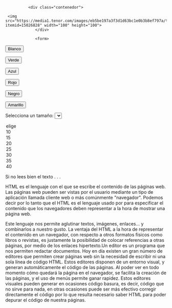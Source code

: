 <html>
<head>
  <style>
  .contenedor{

        text-aling: center;

        background: Aqua; 

        height: 200px;
        
        width: 1000px;
        
        float: left;

      
}

    .contenedor2{

        text-aling: center;
        background: Pink;

        height: 800px;
        
        width: 1000px;
}
</style>
<body>

              <div class="contenedor">

     <img src="https://media1.tenor.com/images/eb5be197a3f3d1d63bc1e0b3b8ef797a/tenor.gif?itemid=15026828" width="100" height="100">
                 </div>
                 
                 <form>

<input type="button"
value="Blanco"
onClick="document.bgColor = '#FFFFFF';document.fgColor='#000000';">

<input type="button"
value="Verde"
onClick="document.bgColor = '#008000';document.fgColor='#FFFF00';">

<input type="button"
value="Azul"
onClick="document.bgColor = '#0000FF';document.fgColor='#00FFFF';">

<input type="button"
value="Rojo"
onClick="document.bgColor = '#FF0000';document.fgColor='#FFFF00';">

<input type="button"
value="Negro"
onClick="document.bgColor = '#000000';document.fgColor='#FFFFFF';">

<input type="button"
value="Amarillo"
onClick="document.bgColor = '#FFFF00';document.fgColor='#CD2626';">


</form>


  <div class="contenedor2">
<script language="JavaScript">
function CambioTexto(){
var e=document.getElementsByTagName("p");
var x=document.getElementById("valor");
for (var i = 0; i < e.length; i++){
if (x.options[x.selectedIndex].text=="elige"){return false}
e[i].style.fontSize=x.options[x.selectedIndex].text+"px";
e[i].style.fontFamily="Arial";
e[i].style.color="#ff0000";
}
}
</script>


Selecciona un tamaño:
<select id="valor" onchange="CambioTexto()">
<option>elige</option>
<option>10</option>
<option>15</option>
<option>20</option>
<option>25</option>
<option>30</option>
<option>35</option>
<option>40</option>
</select>

<p>Si no lees bien el texto . . .</p>

<div>
<p>HTML es el lenguaje con el que se escribe el contenido de las páginas web. Las páginas web pueden ser vistas por el usuario mediante un tipo de aplicación llamada cliente web o más comúnmente "navegador". Podemos decir por lo tanto que el HTML es el lenguaje usado por para especificar el contenido que los navegadores deben representar a la hora de mostrar una página web.

Este lenguaje nos permite aglutinar textos, imágenes, enlaces... y combinarlos a nuestro gusto. La ventaja del HTML a la hora de representar el contenido en un navegador, con respecto a otros formatos físicos como libros o revistas, es justamente la posibilidad de colocar referencias a otras páginas, por medio de los enlaces hipertexto.Un editor es un programa que nos permiten redactar documentos. Hoy en día existen
un gran número de editores que permiten crear páginas web sin la necesidad de
escribir ni una sola línea de código HTML. Estos editores disponen de un entorno
visual, y generan automáticamente el código de las páginas. Al poder ver en todo
momento cómo quedará la página en el navegador, se facilita la creación de las
páginas, y el uso de menús permite ganar rapidez.
Estos editores visuales pueden generar en ocasiones código basura, es decir, código
que no sirve para nada, en otras ocasiones puede ser más efectivo corregir
directamente el código por lo que resulta necesario saber HTML para poder depurar el
código de nuestra páginas.</p>
</div>
